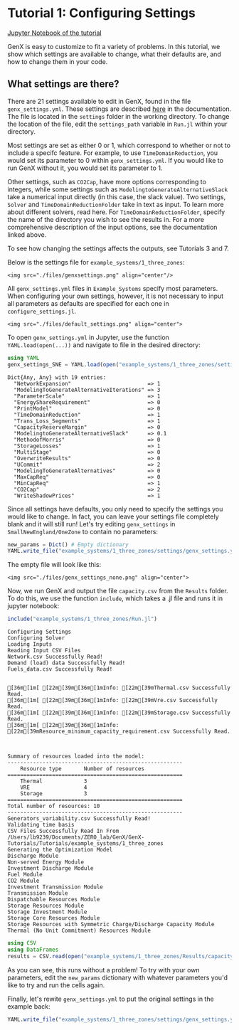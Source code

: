 # Tutorial 1: Configuring Settings

[Jupyter Notebook of the tutorial](https://github.com/GenXProject/GenX-Tutorials/blob/main/Tutorials/Tutorial_1_Configuring_Settings.ipynb)

GenX is easy to customize to fit a variety of problems. In this tutorial, we show which settings are available to change, what their defaults are, and how to change them in your code.

## What settings are there?

There are 21 settings available to edit in GenX, found in the file `genx_settings.yml`. These settings are described <a href="https://genxproject.github.io/GenX/dev/data_documentation/" target="_blank">here</a> in the documentation. The file is located in the `settings` folder in the working directory. To change the location of the file, edit the `settings_path` variable in `Run.jl` within your directory.

Most settings are set as either 0 or 1, which correspond to whether or not to include a specifc feature. For example, to use `TimeDomainReduction`, you would set its parameter to 0 within `genx_settings.yml`. If you would like to run GenX without it, you would set its parameter to 1.

Other settings, such as `CO2Cap`, have more options corresponding to integers, while some settings such as `ModelingtoGenerateAlternativeSlack` take a numerical input directly (in this case, the slack value). Two settings, `Solver` and `TimeDomainReductionFolder` take in text as input. To learn more about different solvers, read here. For `TimeDomainReductionFolder`, specify the name of the directory you wish to see the results in. For a more comprehensive description of the input options, see the documentation linked above.

To see how changing the settings affects the outputs, see Tutorials 3 and 7.

Below is the settings file for `example_systems/1_three_zones`:

```@raw html
<img src="./files/genxsettings.png" align="center"/>
```

All `genx_settings.yml` files in `Example_Systems` specify most parameters. When configuring your own settings, however, it is not necessary to input all parameters as defaults are specified for each one in `configure_settings.jl`.

```@raw html
<img src="./files/default_settings.png" align="center">
```

To open `genx_settings.yml` in Jupyter, use the function `YAML.load(open(...))` and navigate to file in the desired directory:


```julia
using YAML
genx_settings_SNE = YAML.load(open("example_systems/1_three_zones/settings/genx_settings.yml"))
```




    Dict{Any, Any} with 19 entries:
      "NetworkExpansion"                        => 1
      "ModelingToGenerateAlternativeIterations" => 3
      "ParameterScale"                          => 1
      "EnergyShareRequirement"                  => 0
      "PrintModel"                              => 0
      "TimeDomainReduction"                     => 1
      "Trans_Loss_Segments"                     => 1
      "CapacityReserveMargin"                   => 0
      "ModelingtoGenerateAlternativeSlack"      => 0.1
      "MethodofMorris"                          => 0
      "StorageLosses"                           => 1
      "MultiStage"                              => 0
      "OverwriteResults"                        => 0
      "UCommit"                                 => 2
      "ModelingToGenerateAlternatives"          => 0
      "MaxCapReq"                               => 0
      "MinCapReq"                               => 1
      "CO2Cap"                                  => 2
      "WriteShadowPrices"                       => 1



Since all settings have defaults, you only need to specify the settings you would like to change. In fact, you can leave your settings file completely blank and it will still run! Let's try editing `genx_settings` in `SmallNewEngland/OneZone` to contain no parameters:


```julia
new_params = Dict() # Empty dictionary
YAML.write_file("example_systems/1_three_zones/settings/genx_settings.yml", new_params)
```

The empty file will look like this:

```@raw html
<img src="./files/genx_settings_none.png" align="center">
```

Now, we run GenX and output the file `capacity.csv` from the `Results` folder. To do this, we use the function `include`, which takes a .jl file and runs it in jupyter notebook:


```julia
include("example_systems/1_three_zones/Run.jl")
```

    Configuring Settings
    Configuring Solver
    Loading Inputs
    Reading Input CSV Files
    Network.csv Successfully Read!
    Demand (load) data Successfully Read!
    Fuels_data.csv Successfully Read!


    [36m[1m[ [22m[39m[36m[1mInfo: [22m[39mThermal.csv Successfully Read.
    [36m[1m[ [22m[39m[36m[1mInfo: [22m[39mVre.csv Successfully Read.
    [36m[1m[ [22m[39m[36m[1mInfo: [22m[39mStorage.csv Successfully Read.
    [36m[1m[ [22m[39m[36m[1mInfo: [22m[39mResource_minimum_capacity_requirement.csv Successfully Read.


    
    Summary of resources loaded into the model:
    -------------------------------------------------------
    	Resource type 		Number of resources
    =======================================================
    	Thermal        		3
    	VRE            		4
    	Storage        		3
    =======================================================
    Total number of resources: 10
    -------------------------------------------------------
    Generators_variability.csv Successfully Read!
    Validating time basis
    CSV Files Successfully Read In From /Users/lb9239/Documents/ZERO_lab/GenX/GenX-Tutorials/Tutorials/example_systems/1_three_zones
    Generating the Optimization Model
    Discharge Module
    Non-served Energy Module
    Investment Discharge Module
    Fuel Module
    CO2 Module
    Investment Transmission Module
    Transmission Module
    Dispatchable Resources Module
    Storage Resources Module
    Storage Investment Module
    Storage Core Resources Module
    Storage Resources with Symmetric Charge/Discharge Capacity Module
    Thermal (No Unit Commitment) Resources Module



```julia
using CSV
using DataFrames
results = CSV.read(open("example_systems/1_three_zones/Results/capacity.csv"),DataFrame)
```

As you can see, this runs without a problem! To try with your own parameters, edit the `new_params` dictionary with whatever parameters you'd like to try and run the cells again.

Finally, let's rewite `genx_settings.yml` to put the original settings in the example back: 


```julia
YAML.write_file("example_systems/1_three_zones/settings/genx_settings.yml", genx_settings_SNE)
```
